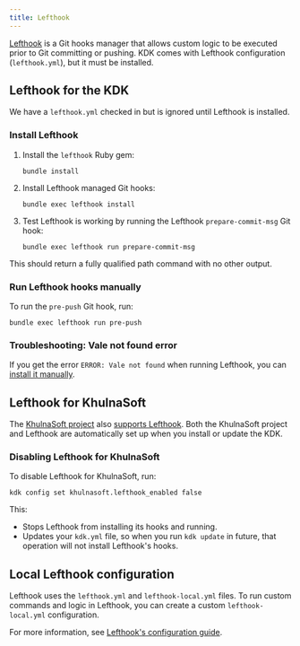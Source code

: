 ```yaml
---
title: Lefthook
---
```


[Lefthook](https://github.com/evilmartians/lefthook) is a Git hooks manager that allows
custom logic to be executed prior to Git committing or pushing. KDK comes with
Lefthook configuration (`lefthook.yml`), but it must be installed.

## Lefthook for the KDK

We have a `lefthook.yml` checked in but is ignored until Lefthook is installed.

### Install Lefthook

1. Install the `lefthook` Ruby gem:

   ```shell
   bundle install
   ```

1. Install Lefthook managed Git hooks:

   ```shell
   bundle exec lefthook install
   ```

1. Test Lefthook is working by running the Lefthook `prepare-commit-msg` Git hook:

   ```shell
   bundle exec lefthook run prepare-commit-msg
   ```

This should return a fully qualified path command with no other output.

### Run Lefthook hooks manually

To run the `pre-push` Git hook, run:

   ```shell
   bundle exec lefthook run pre-push
   ```

### Troubleshooting: Vale not found error

If you get the error `ERROR: Vale not found` when running Lefthook, you can
[install it manually](https://docs.khulnasoft.com/ee/development/documentation/testing.html#install-linters).

## Lefthook for KhulnaSoft

The [KhulnaSoft project](https://github.com/khulnasoft-lab/khulnasoft) also [supports Lefthook](https://github.com/khulnasoft-lab/khulnasoft/-/blob/master/lefthook.yml). Both the KhulnaSoft project and Lefthook are automatically set up when you install or update the KDK.

### Disabling Lefthook for KhulnaSoft

To disable Lefthook for KhulnaSoft, run:

```shell
kdk config set khulnasoft.lefthook_enabled false
```

This:

- Stops Lefthook from installing its hooks and running.
- Updates your `kdk.yml` file, so when you run `kdk update` in future, that operation will not install Lefthook's hooks.

## Local Lefthook configuration

Lefthook uses the `lefthook.yml` and `lefthook-local.yml` files. To run custom commands and logic in Lefthook, you can create a custom `lefthook-local.yml` configuration.

For more information, see [Lefthook's configuration guide](https://github.com/evilmartians/lefthook/blob/master/docs/configuration.md).
